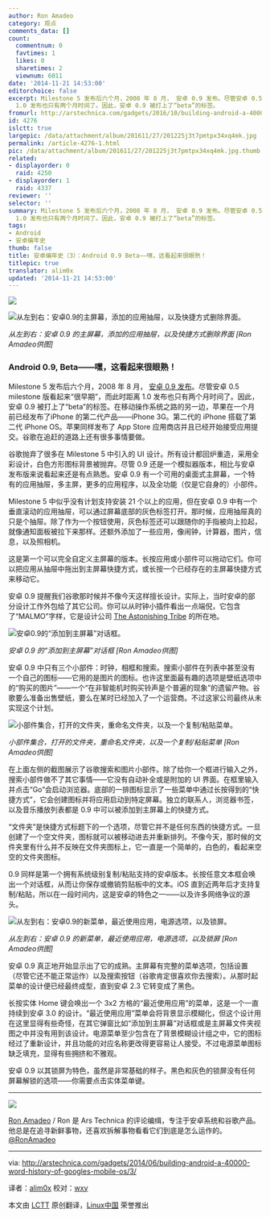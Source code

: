 ```yaml
---
author: Ron Amadeo
category: 观点
comments_data: []
count:
  commentnum: 0
  favtimes: 1
  likes: 0
  sharetimes: 2
  viewnum: 6011
date: '2014-11-21 14:53:00'
editorchoice: false
excerpt: Milestone 5 发布后六个月，2008 年 8 月， 安卓 0.9 发布。尽管安卓 0.5 milestone 版看起来“很早期”，而此时距离
  1.0 发布也只有两个月时间了。因此，安卓 0.9 被打上了“beta”的标签。
fromurl: http://arstechnica.com/gadgets/2016/10/building-android-a-40000-word-history-of-googles-mobile-os/3/
id: 4276
islctt: true
largepic: /data/attachment/album/201611/27/201225j3t7pmtpx34xq4mk.jpg
permalink: /article-4276-1.html
pic: /data/attachment/album/201611/27/201225j3t7pmtpx34xq4mk.jpg.thumb.jpg
related:
- displayorder: 0
  raid: 4250
- displayorder: 1
  raid: 4337
reviewer: ''
selector: ''
summary: Milestone 5 发布后六个月，2008 年 8 月， 安卓 0.9 发布。尽管安卓 0.5 milestone 版看起来“很早期”，而此时距离
  1.0 发布也只有两个月时间了。因此，安卓 0.9 被打上了“beta”的标签。
tags:
- Android
- 安卓编年史
thumb: false
title: 安卓编年史（3）：Android 0.9 Beta——嘿，这看起来很眼熟！
titlepic: true
translator: alim0x
updated: '2014-11-21 14:53:00'
---
```


![](/data/attachment/album/201611/27/201225j3t7pmtpx34xq4mk.jpg)


![从左到右：安卓0.9的主屏幕，添加的应用抽屉，以及快捷方式删除界面。](/data/attachment/album/201411/21/145325hi4z20n0i5af5z9n.png)


*从左到右：安卓 0.9 的主屏幕，添加的应用抽屉，以及快捷方式删除界面 [Ron Amadeo供图]*


### Android 0.9, Beta——嘿，这看起来很眼熟！


Milestone 5 发布后六个月，2008 年 8 月， [安卓 0.9 发布](http://arstechnica.com/information-technology/2008/08/robotripping-hands-on-with-the-android-sdk-beta/)。尽管安卓 0.5 milestone 版看起来“很早期”，而此时距离 1.0 发布也只有两个月时间了。因此，安卓 0.9 被打上了“beta”的标签。在移动操作系统之路的另一边，苹果在一个月前已经发布了iPhone 的第二代产品——iPhone 3G。第二代的 iPhone 搭载了第二代 iPhone OS。苹果同样发布了 App Store 应用商店并且已经开始接受应用提交。谷歌在追赶的道路上还有很多事情要做。


谷歌抛弃了很多在 Milestone 5 中引入的 UI 设计。所有设计都回炉重造，采用全彩设计，白色方形图标背景被抛弃。尽管 0.9 还是一个模拟器版本，相比与安卓发布版来说看起来还是有点熟悉。安卓 0.9 有一个可用的桌面式主屏幕，一个特有的应用抽屉，多主屏，更多的应用程序，以及全功能（仅是它自身的）小部件。


Milestone 5 中似乎没有计划支持安装 21 个以上的应用，但在安卓 0.9 中有一个垂直滚动的应用抽屉，可以通过屏幕底部的灰色标签打开。那时候，应用抽屉真的只是个抽屉。除了作为一个按钮使用，灰色标签还可以跟随你的手指被向上拉起，就像通知面板被拉下来那样。还额外添加了一些应用，像闹钟，计算器，图片，信息，以及照相机。


这是第一个可以完全自定义主屏幕的版本。长按应用或小部件可以拖动它们。你可以把应用从抽屉中拖出到主屏幕快捷方式，或长按一个已经存在的主屏幕快捷方式来移动它。


安卓 0.9 提醒我们谷歌那时候并不像今天这样擅长设计。实际上，当时安卓的部分设计工作外包给了其它公司。你可以从时钟小插件看出一点端倪，它包含了“MALMO”字样，它是设计公司 [The Astonishing Tribe](http://www.tat.se/) 的所在地。


![安卓0.9的“添加到主屏幕”对话框。](/data/attachment/album/201411/21/145326gvh5t44ts907545a.png)


*安卓 0.9 的“添加到主屏幕”对话框 [Ron Amadeo供图]*


安卓 0.9 中只有三个小部件：时钟，相框和搜索。搜索小部件在列表中甚至没有一个自己的图标——它用的是图片的图标。也许这里面最有趣的选项是壁纸选项中的“购买的图片”——一个“在非智能机时购买铃声是个普遍的现象”的遗留产物。谷歌要么准备出售壁纸，要么在某时已经加入了一个运营商。不过这家公司最终从未实现这个计划。


![小部件集合，打开的文件夹，重命名文件夹，以及一个复制/粘贴菜单。](/data/attachment/album/201411/21/145327f5emnlip4iip9mel.png)


*小部件集合，打开的文件夹，重命名文件夹，以及一个复制/粘贴菜单 [Ron Amadeo供图]*


在上面左侧的截图展示了谷歌搜索和图片小部件。除了给你一个框进行输入之外，搜索小部件做不了其它事情——它没有自动补全或是附加的 UI 界面。在框里输入并点击“Go”会启动浏览器。底部的一排图标显示了一些菜单中通过长按得到的“快捷方式”，它会创建图标并将应用启动到特定屏幕。独立的联系人，浏览器书签，以及音乐播放列表都是 0.9 中可以被添加到主屏幕上的快捷方式。


“文件夹”是快捷方式标题下的一个选项，尽管它并不是任何东西的快捷方式。一旦创建了一个空文件夹，图标就可以被移动进去并重新排列。不像今天，那时候的文件夹里有什么并不反映在文件夹图标上，它一直是一个简单的，白色的，看起来空空的文件夹图标。


0.9 同样是第一个拥有系统级别复制/粘贴支持的安卓版本。长按任意文本框会唤出一个对话框，从而让你保存或撤销剪贴板中的文本。iOS 直到近两年后才支持复制/粘贴，所以在一段时间内，这是安卓的特色之一——以及许多网络争议的源头。


![从左到右：安卓0.9的新菜单，最近使用应用，电源选项，以及锁屏。](/data/attachment/album/201411/21/145332lvv727u7bv0vwb0z.jpg)


*从左到右：安卓 0.9 的新菜单，最近使用应用，电源选项，以及锁屏 [Ron Amadeo供图]*


安卓 0.9 真正地开始显示出了它的成熟。主屏幕有完整的菜单选项，包括设置（尽管它还不能正常运作）以及搜索按钮（谷歌肯定很喜欢你去搜索）。从那时起菜单的设计便已经最终成型，直到安卓 2.3 它转变成了黑色。


长按实体 Home 键会唤出一个 3x2 方格的“最近使用应用”的菜单，这是一个一直持续到安卓 3.0 的设计。“最近使用应用”菜单会将背景显示模糊化，但这个设计用在这里显得有些奇怪，在其它弹窗比如“添加到主屏幕”对话框或是主屏幕文件夹视图之中并没有用到该设计。电源菜单至少包含在了背景模糊设计组之中，它的图标经过了重新设计，并且功能的对应名称更改得更容易让人接受。不过电源菜单图标缺乏填充，显得有些拥挤和不雅观。


安卓 0.9 以其锁屏为特色，虽然是非常基础的样子。黑色和灰色的锁屏没有任何屏幕解锁的选项——你需要点击实体菜单键。




---


![](/data/attachment/album/201411/21/145333u5lqg1m555m99p1u.jpg)


[Ron Amadeo](http://arstechnica.com/author/ronamadeo) / Ron 是 Ars Technica 的评论编缉，专注于安卓系统和谷歌产品。他总是在追寻新鲜事物，还喜欢拆解事物看看它们到底是怎么运作的。[@RonAmadeo](https://twitter.com/RonAmadeo)




---


via: <http://arstechnica.com/gadgets/2014/06/building-android-a-40000-word-history-of-googles-mobile-os/3/>


译者：[alim0x](https://github.com/alim0x) 校对：[wxy](https://github.com/wxy)


本文由 [LCTT](https://github.com/LCTT/TranslateProject) 原创翻译，[Linux中国](http://linux.cn/) 荣誉推出